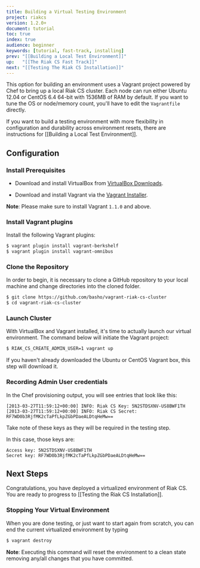 ```yaml
---
title: Building a Virtual Testing Environment
project: riakcs
version: 1.2.0+
document: tutorial
toc: true
index: true
audience: beginner
keywords: [tutorial, fast-track, installing]
prev: "[[Building a Local Test Environment]]"
up:   "[[The Riak CS Fast Track]]"
next: "[[Testing The Riak CS Installation]]"
---
```


This option for building an environment uses a Vagrant project powered by Chef
to bring up a local Riak CS cluster. Each node can run either Ubuntu 12.04
or CentOS 6.4 64-bit with 1536MB of RAM by default. If you want to tune the
OS or node/memory count, you'll have to edit the `Vagrantfile` directly.

If you want to build a testing environment with more flexibility in
configuration and durability across environment resets, there are instructions
for [[Building a Local Test Environment]].

## Configuration

### Install Prerequisites

* Download and install VirtualBox from [VirtualBox Downloads](https://www.virtualbox.org/wiki/Downloads).

* Download and install Vagrant via the [Vagrant Installer](http://downloads.vagrantup.com/).

**Note**: Please make sure to install Vagrant `1.1.0` and above.

### Install Vagrant plugins

Install the following Vagrant plugins:

```bash
$ vagrant plugin install vagrant-berkshelf
$ vagrant plugin install vagrant-omnibus
```

### Clone the Repository

In order to begin, it is necessary to clone a GitHub repository to your local
machine and change directories into the cloned folder.

``` bash
$ git clone https://github.com/basho/vagrant-riak-cs-cluster
$ cd vagrant-riak-cs-cluster
```

### Launch Cluster

With VirtualBox and Vagrant installed, it's time to actually launch our
virtual environment. The command below will initiate the Vagrant project:

``` bash
$ RIAK_CS_CREATE_ADMIN_USER=1 vagrant up
```

If you haven't already downloaded the Ubuntu or CentOS Vagrant box, this step
will download it.

### Recording Admin User credentials

In the Chef provisioning output, you will see entries that look like this:

```
[2013-03-27T11:59:12+00:00] INFO: Riak CS Key: 5N2STDSXNV-US8BWF1TH
[2013-03-27T11:59:12+00:00] INFO: Riak CS Secret: RF7WD0b3RjfMK2cTaPfLkpZGbPDaeALDtqHeMw==
```

Take note of these keys as they will be required in the testing step.

In this case, those keys are:

```
Access key: 5N2STDSXNV-US8BWF1TH
Secret key: RF7WD0b3RjfMK2cTaPfLkpZGbPDaeALDtqHeMw==
```

## Next Steps

Congratulations, you have deployed a virtualized environment of Riak CS.  You
are ready to progress to [[Testing the Riak CS Installation]].

### Stopping Your Virtual Environment

When you are done testing, or just want to start again from scratch, you can end the current virtualized environment by typing

```bash
$ vagrant destroy
```

**Note**: Executing this command will reset the environment to a clean state removing any/all changes that you have committed.
